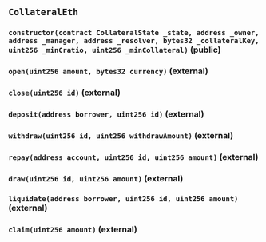 ## `CollateralEth`

### `constructor(contract CollateralState _state, address _owner, address _manager, address _resolver, bytes32 _collateralKey, uint256 _minCratio, uint256 _minCollateral)` (public)

### `open(uint256 amount, bytes32 currency)` (external)

### `close(uint256 id)` (external)

### `deposit(address borrower, uint256 id)` (external)

### `withdraw(uint256 id, uint256 withdrawAmount)` (external)

### `repay(address account, uint256 id, uint256 amount)` (external)

### `draw(uint256 id, uint256 amount)` (external)

### `liquidate(address borrower, uint256 id, uint256 amount)` (external)

### `claim(uint256 amount)` (external)
